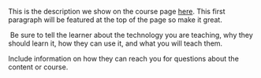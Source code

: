 This is the description we show on the course page [here](https://lab.github.com/nhakami/https:github.comn-hakami.). This first paragraph will be featured at the top of the page so make it great.
​

​
Be sure to tell the learner about the technology you are teaching, why they should learn it, how they can use it, and what you will teach them.
​


Include information on how they can reach you for questions about the content or course. 